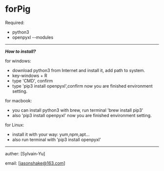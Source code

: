 # forPig
Required:
* python3
* openpyxl --modules
***
***How to install?***

for windows:
  * download python3 from Internet and install it,
  add path to system.
  * key-windows + R
  * type 'CMD', confirm
  * type 'pip3 install openpyxl',confirm
now you are finished environment setting.

for macbook:
  * you can install python3 with brew, run terminal 'brew install pip3'
  * also 'pip3 install openpyxl'
now you are finished environment setting.

for Linux:
  * install it with your way: yum,npm,apt...
  * also run terminal with 'pip3 install openpyxl'
***
auther:
  [Sylvain-Yu]
  
email:
  [jasonshake@163.com]
